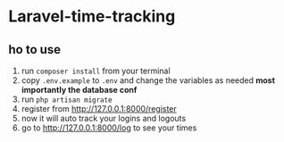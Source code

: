 # Laravel-time-tracking
## ho to use
1. run `composer install` from your terminal
2. copy `.env.example` to `.env` and change the variables as needed **most importantly the database conf**
3. run `php artisan migrate`
3. register from http://127.0.0.1:8000/register
4. now it will auto track your logins and logouts
5. go to http://127.0.0.1:8000/log to see your times
